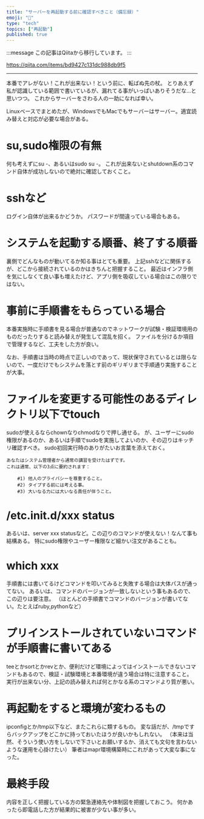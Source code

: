 ```yaml
---
title: "サーバーを再起動する前に確認すべきこと（備忘録）"
emoji: "📝"
type: "tech"
topics: ["再起動"]
published: true
---
```


:::message
この記事はQiitaから移行しています。
:::

https://qiita.com/items/bd9427c131dc988db9f5

---

本番でアレがない！これが出来ない！という前に、転ばぬ先の杖。
とりあえず私が認識している範囲で書いているが、漏れてる事がいっぱいありそうだな…と思いつつ。
これからサーバーをさわる人の一助になれば幸い。

Linuxベースでまとめたが、WindowsでもMacでもサーバーはサーバー。適宜読み替えと対応が必要な場合がある。

# su,sudo権限の有無
何も考えずにsu -、あるいはsudo su -。
これが出来ないとshutdown系のコマンド自体が成功しないので絶対に確認しておくこと。

# sshなど
ログイン自体が出来るかどうか。
パスワードが間違っている場合もある。

# システムを起動する順番、終了する順番
裏側でどんなものが動いてるか知る事はとても重要。
上記sshなどに関係するが、どこから接続されているのかはきちんと把握すること。
最近はインフラ側を気にしなくて良い事も増えたけど、アプリ側を吸収している場合はこの限りではない。

# 事前に手順書をもらっている場合
本番実施時に手順書を見る場合が普通なのでネットワークが試験・検証環境用のものだったりすると読み替えが発生して混乱を招く。
ファイルを分けるか項目で管理するなど、工夫をした方が良い。

なお、手順書は当時の時点で正しいのであって、現状保守されているとは限らないので、一度だけでもシステムを落とす前のギリギリまで手順通り実施することが大事。

# ファイルを変更する可能性のあるディレクトリ以下でtouch
sudoが使えるならchownなりchmodなりで押し通せる。
が、ユーザーにsudo権限があるのか、あるいは手順でsudoを実施してよいのか、その辺りはキッチリ確認すべき。
sudo初回実行時のありがたいお言葉を添えておく。

``` sudo
あなたはシステム管理者から通常の講習を受けたはずです。
これは通常、以下の3点に要約されます：

    #1) 他人のプライバシーを尊重すること。
    #2) タイプする前には考える事。
    #3) 大いなる力には大いなる責任が伴うこと。
```

# /etc.init.d/xxx status
あるいは、server xxx statusなど。この辺りのコマンドが使えない！なんて事も結構ある。
特にsudo権限やユーザー権限など細かい注文があることも。

# which xxx
手順書には書いてるけどコマンドを叩いてみると失敗する場合は大体パスが通ってない。
あるいは、コマンドのバージョンが一致しないという事もあるので、この辺りは要注意。
（ほとんどの手順書でコマンドのバージョンが書いてない。たとえばruby,pythonなど）

# プリインストールされていないコマンドが手順書に書いてある
teeとかsortとかrevとか、便利だけど環境によってはインストールできないコマンドもあるので、検証・試験環境と本番環境が違う場合は特に注意すること。
実行が出来ない分、上記の読み替えれば何とかなる系のコマンドより質が悪い。

# 再起動をすると環境が変わるもの
ipconfigとか/tmp以下など、またこれらに類するもの。
変な話だが、/tmpですらバックアップをどこかに持っておいたほうが良いかもしれない。
（本来は当然、そういう使い方をしないで下さいとお願いするか、消えても文句を言わないような運用を心掛けたい）
筆者はmapr環境構築時にこれがあって大変な事になった。

# 最終手段
内容を正しく把握している方の緊急連絡先や体制図を把握しておこう。
何かあったら即電話した方が結果的に被害が少ない事が多い。

